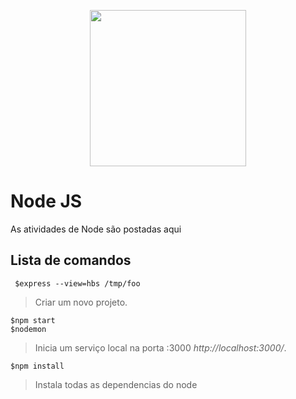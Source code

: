 <p align="center">
<a href="https://angular.io/"><img width="250" src="https://cdn.pixabay.com/photo/2015/04/23/17/41/node-js-736399_960_720.png"></a>
</p>

# Node JS

As atividades de Node são postadas aqui


## Lista de comandos
   ` $express --view=hbs /tmp/foo`
   > Criar um novo projeto.

    $npm start
    $nodemon
   > Inicia um serviço local na porta :3000 
   > *http://localhost:3000/*.

    $npm install
> Instala todas as dependencias do node

